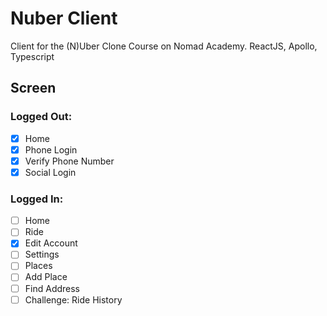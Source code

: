 # Nuber Client

Client for the (N)Uber Clone Course on Nomad Academy. ReactJS, Apollo, Typescript

## Screen

### Logged Out:

- [x] Home
- [x] Phone Login
- [x] Verify Phone Number
- [x] Social Login

### Logged In:

- [ ] Home
- [ ] Ride
- [x] Edit Account
- [ ] Settings
- [ ] Places
- [ ] Add Place
- [ ] Find Address
- [ ] Challenge: Ride History
